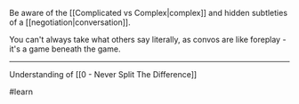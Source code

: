 Be aware of the [[Complicated vs Complex|complex]] and hidden subtleties of a [[negotiation|conversation]].

You can't always take what others say literally, as convos are like foreplay - it's a game beneath the game.

---

Understanding of [[0 - Never Split The Difference]]

#learn